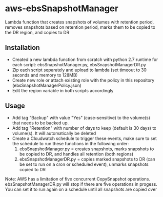# aws-ebsSnapshotManager
Lambda function that creates snapshots of volumes with retention period, removes snapshots based on retention period, marks them to be copied to the DR region, and copies to DR 

## Installation
- Created a new lambda function from scratch with python 2.7 runtime for each script: ebsSnapshotManager.py, ebsSnapshotManagerDR.py
- Zip each script separately and upload to lambda (set timeout to 30 seconds and memory to 128MB)
- Create new role or attach existing role with the policy in this repository (ebsSnapshotManagerPolicy.json)
- Edit the region variable in both scripts accordingly

## Usage
- Add tag "Backup" with value "Yes" (case-sensitive) to the volume(s) that needs to be backed up.
- Add tag "Retention" with number of days to keep (default is 30 days) to volume(s).  It will automatically be deleted
- Create a Cloudwatch schedule to trigger these events, make sure to set the schedule to run these functions in the following order:
  1. ebsSnapshotManager.py  = creates snapshots, marks snapshots to be copied to DR, and handles all retention (both regions)
  2. ebsSnapshotManagerDR.py  = copies marked snapshots to DR (can be set to run on a cron or scheduled event), unmarks snapshots copied to DR

Note: AWS has a limitation of five concurrent CopySnapshot operations. ebsSnapshotManagerDR.py will stop if there are five operations in progess.  You can set it to run again on a schedule until all snapshots are copied over
